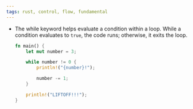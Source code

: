 ```yaml
---
tags: rust, control, flow, fundamental
---
```


- The while keyword helps evaluate a condition within a loop. While a condition evaluates to `true`, the code runs; otherwise, it exits the loop.
	```rust
	fn main() {
	    let mut number = 3;
	
	    while number != 0 {
	        println!("{number}!");
	
	        number -= 1;
	    }
	
	    println!("LIFTOFF!!!");
	}
	```